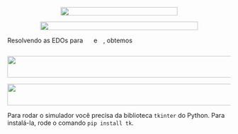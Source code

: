<p align="center"><img src="svgs/0e9a55de53e1e1a347c16262da9f0947.svg?invert_in_darkmode" align=middle width=264.6421899pt height=18.512775599999998pt/></p>
<p align="center"><img src="svgs/836b283b474b11995cfb2f9ac3600e9c.svg?invert_in_darkmode" align=middle width=356.74443254999994pt height=19.4260143pt/></p>

Resolvendo as EDOs para <img src="svgs/90e859818a603e3fb4d8eaa56ddea736.svg?invert_in_darkmode" align=middle width=16.383249299999992pt height=21.95701200000001pt/> e <img src="svgs/8edc9ae700321b1a485b172bdf6de26d.svg?invert_in_darkmode" align=middle width=9.56628914999999pt height=30.632847300000012pt/>, obtemos

<p align="center"><img src="svgs/2457287326c1702cdb71b3024f18f14c.svg?invert_in_darkmode" align=middle width=520.03215165pt height=49.315569599999996pt/></p>

<p align="center"><img src="svgs/37e5962da08ca4cf38c9c75ad2db57d8.svg?invert_in_darkmode" align=middle width=652.9732142999999pt height=49.315569599999996pt/></p>

Para rodar o simulador você precisa da biblioteca `tkinter` do Python.
Para instalá-la, rode o comando `pip install tk`.
